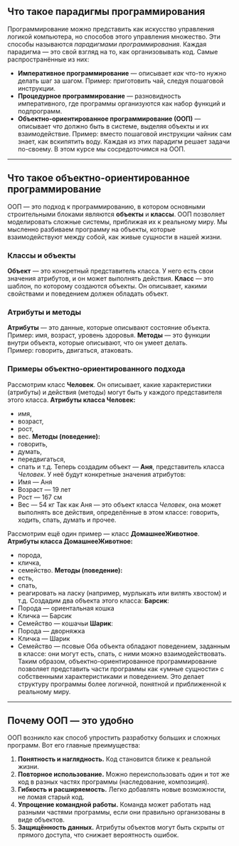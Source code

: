 ## Что такое парадигмы программирования
Программирование можно представить как искусство управления логикой компьютера, но способов этого управления множество. Эти способы называются _парадигмами программирования_.
Каждая парадигма — это свой взгляд на то, как организовывать код. Самые распространённые из них:
- **Императивное программирование** — описывает _как_ что-то нужно делать шаг за шагом. Пример: приготовить чай, следуя пошаговой инструкции.
- **Процедурное программирование** — разновидность императивного, где программы организуются как набор функций и подпрограмм.
- **Объектно-ориентированное программирование (ООП)** — описывает _что_ должно быть в системе, выделяя объекты и их взаимодействие. Пример: вместо пошаговой инструкции чайник сам знает, как вскипятить воду.
Каждая из этих парадигм решает задачи по-своему. В этом курсе мы сосредоточимся на ООП.
---
## Что такое объектно-ориентированное программирование
ООП — это подход к программированию, в котором основными строительными блоками являются **объекты** и **классы**.
ООП позволяет моделировать сложные системы, приближая их к реальному миру. Мы мысленно разбиваем программу на объекты, которые взаимодействуют между собой, как живые сущности в нашей жизни.
### Классы и объекты
**Объект** — это конкретный представитель класса. У него есть свои значения атрибутов, и он может выполнять действия.
**Класс** — это шаблон, по которому создаются объекты. Он описывает, какими свойствами и поведением должен обладать объект.
### Атрибуты и методы
**Атрибуты** — это данные, которые описывают состояние объекта.  
    Пример: имя, возраст, уровень здоровья.
**Методы** — это функции внутри объекта, которые описывают, что он умеет делать.  
    Пример: говорить, двигаться, атаковать. 
### Примеры объектно-ориентированного подхода
Рассмотрим класс **Человек**. Он описывает, какие характеристики (атрибуты) и действия (методы) могут быть у каждого представителя этого класса.
**Атрибуты класса Человек:**
- имя,
- возраст,
- рост,
- вес.
**Методы (поведение):**
- говорить,
- думать,
- передвигаться,
- спать и т.д.
Теперь создадим объект — **Аня**, представитель класса _Человек_. У неё будут конкретные значения атрибутов:
- Имя — Аня
- Возраст — 19 лет
- Рост — 167 см
- Вес — 54 кг
Так как Аня — это объект класса _Человек_, она может выполнять все действия, определённые в этом классе: говорить, ходить, спать, думать и прочее.

Рассмотрим ещё один пример — класс **ДомашнееЖивотное**.
**Атрибуты класса ДомашнееЖивотное:**
- порода,
- кличка,
- семейство.
**Методы (поведение):**
- есть,
- спать,
- реагировать на ласку (например, мурлыкать или вилять хвостом) и т.д.
Создадим два объекта этого класса:
**Барсик**:
- Порода — ориентальная кошка
- Кличка — Барсик
- Семейство — кошачьи
**Шарик**:
- Порода — дворняжка
- Кличка — Шарик
- Семейство — псовые
Оба объекта обладают поведением, заданным в классе: они могут есть, спать, с ними можно взаимодействовать.
Таким образом, объектно-ориентированное программирование позволяет представить части программы как «умные сущности» с собственными характеристиками и поведением. Это делает структуру программы более логичной, понятной и приближенной к реальному миру.

---
## Почему ООП — это удобно
ООП возникло как способ упростить разработку больших и сложных программ. Вот его главные преимущества:
1. **Понятность и наглядность.** Код становится ближе к реальной жизни.
2. **Повторное использование.** Можно переиспользовать один и тот же код в разных частях программы (наследование, композиция).
3. **Гибкость и расширяемость.** Легко добавлять новые возможности, не ломая старый код.
4. **Упрощение командной работы.** Команда может работать над разными частями программы, если они правильно организованы в виде объектов.
5. **Защищённость данных.** Атрибуты объектов могут быть скрыты от прямого доступа, что снижает вероятность ошибок.